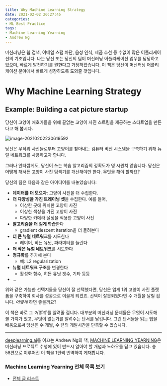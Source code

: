 ```yaml
---
title: Why Machine Learning Strategy
date: 2021-02-02 20:27:45
categories:
- ML Best Practice
tags:
- Machine Learning Yearning
- Andrew Ng
---
```


머신러닝은 웹 검색, 이메일 스팸 차단, 음성 인식, 제품 추천 등 수없이 많은 어플리케이션의 기초입니다. 나는 당신 또는 당신의 팀이 머신러닝 어플리케이션 업무를 담당하고 있으며, 빠르게 발전하기를 원한다고 가정하겠습니다. 이 책은 당신이 머신러닝 어플리케이션 분야에서 빠르게 성장하도록 도와줄 것입니다.

# Why Machine Learning Strategy

## Example: Building a cat picture startup

당신이 고양이 애호가들을 위해 끝없는 고양이 사진 스트림을 제공하는 스타트업을 만든다고 해 봅시다.

![image-20210202230619592](https://i.loli.net/2021/02/02/f1WwYOi9k6dhJlc.png)



당신은 무작위 사진들로부터 고양이를 찾아내는 컴퓨터 비전 시스템을 구축하기 위해 뉴럴 네트워크를 사용하고자 합니다.

그러나 안타깝게도, 당신이 쓰는 학습 알고리즘의 정확도가 영 시원치 않습니다. 당신은 어떻게 해서든 고양이 사진 탐색기를 개선해야만 한다. 무엇을 해야 할까요?

당신의 팀은 다음과 같은 아이디어를 내놓았습니다:

- **데이터를 더 모으자**: 고양이 사진을 더 수집한다.
- **더 다양성을 가진 트레이닝 셋**을 수집한다. 예를 들어,
  - 이상한 곳에 위치한 고양이 사진
  - 이상한 색상을 가진 고양이 사진
  - 다양한 카메라 설정을 적용한 고양이 사진
- **알고리즘을 더 길게 학습**한다
  - gradient descent iteration을 더 돌려본다
- **더 큰 뉴럴 네트워크**를 시도한다
  - 레이어, 히든 유닛, 파라미터를 늘린다
- **더 작은 뉴럴 네트워크**를 시도한다
- **정규화**를 추가해 본다
  - 예: L2 regularization
- **뉴럴 네트워크 구조**를 변경한다
  - 활성화 함수, 히든 유닛 갯수, 기타 등등
- ...


위와 같은 가능한 선택지들을 당신이 잘 선택했다면, 당신은 업계 1위 고양이 사진 플랫폼을 구축하여 회사를 성공으로 이끌게 되겠죠. 선택이 잘못되었다면 수 개월을 날릴 겁니다. *어떻게* 하면 좋을까요?

이 책은 바로 그 *어떻게* 를 알려줄 겁니다. 대부분의 머신러닝 문제들은 무엇이 시도해 볼 가치가 있고, 무엇이 없는가를 알려주는 단서를 남깁니다. 그런 단서들을 읽는 법을 배움으로써 당신은 수 개월, 수 년의 개발시간을 단축할 수 있습니다.



---

[deeplearning.ai](https://www.deeplearning.ai)를 이끄는 Andrew Ng의 책, [MACHINE LEARNING YEARNING](https://d2wvfoqc9gyqzf.cloudfront.net/content/uploads/2018/09/Ng-MLY01-13.pdf?utm_campaign=MLY%20Ebook%20Email&utm_medium=email&_hsmi=78646066&_hsenc=p2ANqtz-8EN6pTX4f_zSAT80ls6z_VnjtNqRW5_6H7bwAgac2tcKhJ0ZXMwNquIMXhBZzXz2nL9v2cwqsEnEeEOlFfen_ZyuVQtw&utm_content=78646066&utm_source=hs_automation)은 머신러닝 프로젝트 수행에 있어 반드시 알아야 할 개념과 노하우를 담고 있습니다. 총 58편으로 이루어진 이 책을 1편씩 번역하여 게재합니다.

### Machine Learning Yearning 전체 목록 보기

- [전체 글 리스트](https://choigww.github.io/tag/#/Machine%20Learning%20Yearning)